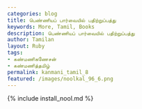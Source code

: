 ```yaml
---  
categories: blog  
title: பெண்ணியப் பார்வையில் பதிற்றுப்பத்து
keywords: More, Tamil, Books  
description: பெண்ணியப் பார்வையில் பதிற்றுப்பத்து
author: Tamilan  
layout: Ruby  
tags:     
- கண்மணிகணேசன்
- கண்மணித்தமிழ்
permalink: kanmani_tamil_8  
featured: /images/noolkal_96_6.png  
---  
```

{% include install_nool.md %} 

